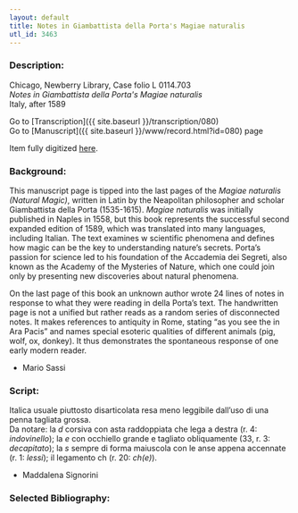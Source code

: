 ```yaml
---
layout: default
title: Notes in Giambattista della Porta's Magiae naturalis
utl_id: 3463
---
```


###  Description:

Chicago, Newberry Library, Case folio L 0114.703<br>
_Notes in Giambattista della Porta's Magiae naturalis_<br>
Italy, after 1589

Go to [Transcription]({{ site.baseurl }}/transcription/080)<br>
Go to [Manuscript]({{ site.baseurl }}/www/record.html?id=080) page 

Item fully digitized [here](https://collections.newberry.org/asset-management/2KXJ8Z9UZKLU).

###  Background:

This manuscript page is tipped into the last pages of the <i>Magiae naturalis (Natural Magic)</i>, written in Latin by the Neapolitan philosopher and scholar Giambattista della Porta (1535-1615). <i>Magiae naturalis</i> was initially published in Naples in 1558, but this book represents the successful second expanded edition of 1589, which was translated into many languages, including Italian. The text examines w scientific phenomena and defines how magic can be the key to understanding nature’s secrets. Porta’s passion for science led to his foundation of the Accademia dei Segreti, also known as the Academy of the Mysteries of Nature, which one could join only by presenting new discoveries about natural phenomena.

On the last page of this book an unknown author wrote 24 lines of notes in response to what they were reading in della Porta’s text. The handwritten page is not a unified but rather reads as a random series of disconnected notes. It makes references to antiquity in Rome, stating “as you see the in Ara Pacis” and names special esoteric qualities of different animals (pig, wolf, ox, donkey). It thus demonstrates the spontaneous response of one early modern reader.
-  Mario Sassi

###  Script:

Italica usuale piuttosto disarticolata resa meno leggibile dall’uso di una penna tagliata grossa.<br>
Da notare: la _d_ corsiva con asta raddoppiata che lega a destra (r. 4: _indovinello_); la _e_ con occhiello grande e tagliato obliquamente (33, r. 3: _decapitato_); la _s_ sempre di forma maiuscola con le anse appena accennate (r. 1: _lessi_); il legamento ch (r. 20: _ch(e)_).<br>
- Maddalena Signorini

###  Selected Bibliography:



